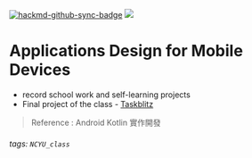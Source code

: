 [![hackmd-github-sync-badge](https://hackmd.io/0oKAer3VRKG00Zp4lgdhQA/badge)](https://hackmd.io/0oKAer3VRKG00Zp4lgdhQA)
![](https://img.shields.io/badge/Class-Design--for--Mobile--Devices-blue)

# Applications Design for Mobile Devices

* record school work and self-learning projects 
* Final project of the class - [Taskblitz](https://github.com/allenlin316/Android_App/tree/main/Taskblitz)

> Reference : Android Kotlin 實作開發

###### tags: `NCYU_class`
